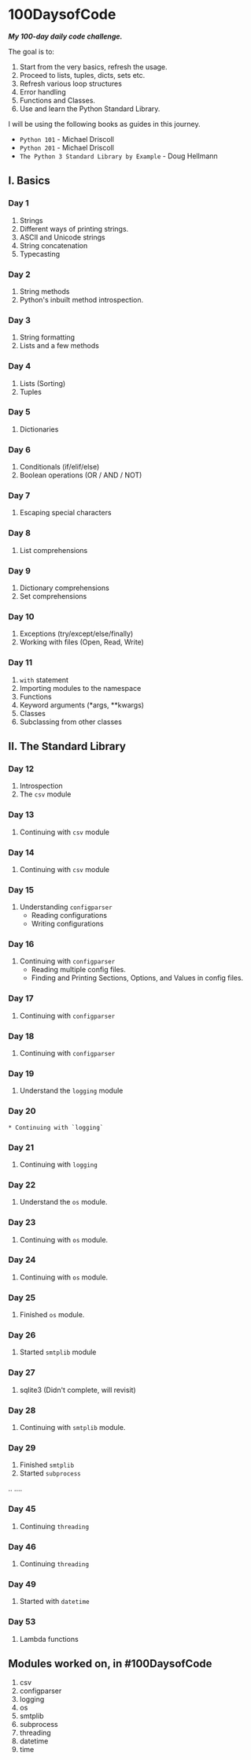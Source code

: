 # 100DaysofCode

_**My 100-day daily code challenge.**_

The goal is to:

1. Start from the very basics, refresh the usage.
2. Proceed to lists, tuples, dicts, sets etc.
3. Refresh various loop structures
4. Error handling
5. Functions and Classes.
6. Use and learn the Python Standard Library.

I will be using the following books as guides in this journey.

* `Python 101` - Michael Driscoll
* `Python 201` - Michael Driscoll
* `The Python 3 Standard Library by Example` - Doug Hellmann

## I. Basics

### Day 1
1. Strings
2. Different ways of printing strings.
2. ASCII and Unicode strings
4. String concatenation
5. Typecasting

### Day 2
1. String methods
2. Python's inbuilt method introspection.

### Day 3
1. String formatting
2. Lists and a few methods

### Day 4
1. Lists (Sorting)
2. Tuples

### Day 5
1. Dictionaries

### Day 6
1. Conditionals (if/elif/else)
2. Boolean operations (OR / AND / NOT)

### Day 7
1. Escaping special characters

### Day 8
1. List comprehensions

### Day 9
1. Dictionary comprehensions
2. Set comprehensions

### Day 10
1. Exceptions (try/except/else/finally)
2. Working with files (Open, Read, Write)

### Day 11
1. `with` statement
2. Importing modules to the namespace
3. Functions
4. Keyword arguments (*args, **kwargs)
5. Classes
6. Subclassing from other classes

## II. The Standard Library

### Day 12
1. Introspection
2. The `csv` module

### Day 13
1. Continuing with `csv` module

### Day 14
1. Continuing with `csv` module

### Day 15
1. Understanding `configparser`
    * Reading configurations
    * Writing configurations

### Day 16
1. Continuing with `configparser`
    * Reading multiple config files.
    * Finding and Printing Sections, Options, and Values in config files.

### Day 17
1. Continuing with `configparser`

### Day 18
1. Continuing with `configparser`

### Day 19
1. Understand the `logging` module

### Day 20
    * Continuing with `logging`

### Day 21
1. Continuing with `logging`

### Day 22
1. Understand the `os` module.

### Day 23
1. Continuing with `os` module.

### Day 24
1. Continuing with `os` module.

### Day 25
1. Finished `os` module.

### Day 26
1. Started `smtplib` module

### Day 27
1. sqlite3 (Didn't complete, will revisit)

### Day 28
1. Continuing with `smtplib` module.

### Day 29
1. Finished `smtplib`
2. Started `subprocess`

..
....

### Day 45
1. Continuing `threading`

### Day 46
1. Continuing `threading`

### Day 49
1. Started with `datetime`

### Day 53
1. Lambda functions

## Modules worked on, in #100DaysofCode
1. csv
2. configparser
3. logging
4. os
5. smtplib
6. subprocess
7. threading
8. datetime
9. time
